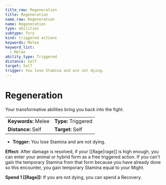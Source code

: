 ```yaml
---
title_raw: Regeneration
title: Regeneration
name_raw: Regeneration
name: Regeneration
type: abilities
subtype: fury
kind: triggered actions
keywords: Melee
keyword_list:
  - Melee
ability_type: Triggered
distance: Self
target: Self
trigger: You lose Stamina and are not dying.
---
```


# Regeneration

Your transformative abilities bring you back into the fight.

|                     |                     |
| :------------------ | :------------------ |
| **Keywords:** Melee | **Type:** Triggered |
| **Distance:** Self  | **Target:** Self    |

- **Trigger:** You lose Stamina and are not dying.

**Effect:** After damage is resolved, if your [[Rage|rage]] is high enough, you can enter your animal or hybrid form as a free triggered action. If you can't gain the temporary Stamina from that form because you have already done so this encounter, you gain temporary Stamina equal to your Might.

**Spend 1 [[Rage]]:** If you are not dying, you can spend a Recovery.

